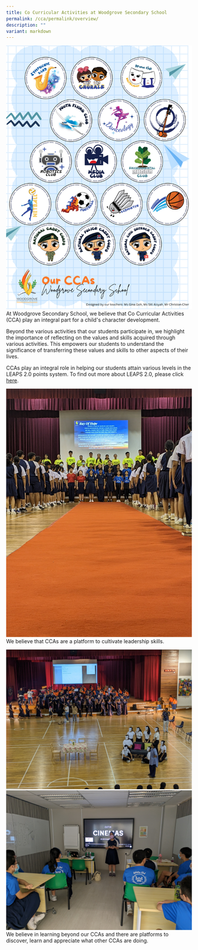 ```yaml
---
title: Co Curricular Activities at Woodgrove Secondary School
permalink: /cca/permalink/overview/
description: ""
variant: markdown
---
```





![](/images/CCAs/CCA%20Logos/WOW_Woodgrove_Stickers_1.png)At Woodgrove Secondary School, we believe that Co Curricular Activities (CCA) play an integral part for a child's character development. 

Beyond the various activities that our students participate in, we highlight the importance of reflecting on the values and skills acquired through various activities. This empowers our students to understand the significance of transferring these values and skills to other aspects of their lives.

CCAs play an integral role in helping our students attain various levels in the LEAPS 2.0 points system. To find out more about LEAPS 2.0, please click [here](https://www.moe.gov.sg/education-in-sg/our-programmes/cca/leaps2-0).

![](/images/CCAs/Inter%20CCA%20Activities/pxl_20230427_042333388.jpg)
We believe that CCAs are a platform to cultivate leadership skills.

![](/images/CCAs/Inter%20CCA%20Activities/pxl_20230314_053626807.jpg)
![](/images/CCAs/Inter%20CCA%20Activities/pxl_20230904_032730363.jpg)
We believe in learning beyond our CCAs and there are platforms to discover, learn and appreciate what other CCAs are doing.